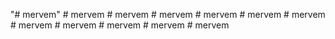 "# mervem" 
#   m e r v e m  
 #   m e r v e m  
 #   m e r v e m  
 #   m e r v e m  
 #   m e r v e m  
 #   m e r v e m  
 #   m e r v e m  
 #   m e r v e m  
 #   m e r v e m  
 #   m e r v e m  
 #   m e r v e m  
 